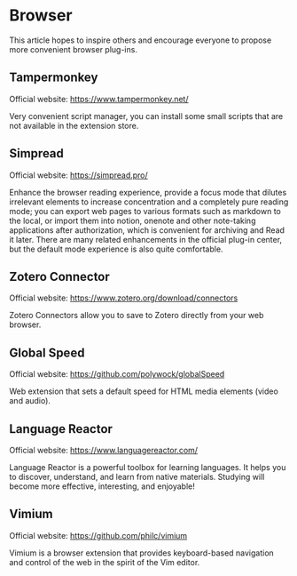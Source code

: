 # Browser

This article hopes to inspire others and encourage everyone to propose more convenient browser plug-ins.

## Tampermonkey

Official website: <https://www.tampermonkey.net/>

Very convenient script manager, you can install some small scripts that are not available in the extension store.

## Simpread

Official website: <https://simpread.pro/>

Enhance the browser reading experience, provide a focus mode that dilutes irrelevant elements to increase concentration and a completely pure reading mode; you can export web pages to various formats such as markdown to the local, or import them into notion, onenote and other note-taking applications after authorization, which is convenient for archiving and Read it later. There are many related enhancements in the official plug-in center, but the default mode experience is also quite comfortable.

## Zotero Connector

Official website: <https://www.zotero.org/download/connectors>

Zotero Connectors allow you to save to Zotero
directly from your web browser.

## Global Speed

Official website: <https://github.com/polywock/globalSpeed>

Web extension that sets a default speed for HTML media elements (video and audio).

## Language Reactor

Official website: <https://www.languagereactor.com/>

Language Reactor is a powerful toolbox for learning languages. It helps you to discover, understand, and learn from native materials. Studying will become more effective, interesting, and enjoyable!

## Vimium

Official website: <https://github.com/philc/vimium>

Vimium is a browser extension that provides keyboard-based navigation and control of the web in the spirit of the Vim editor.
